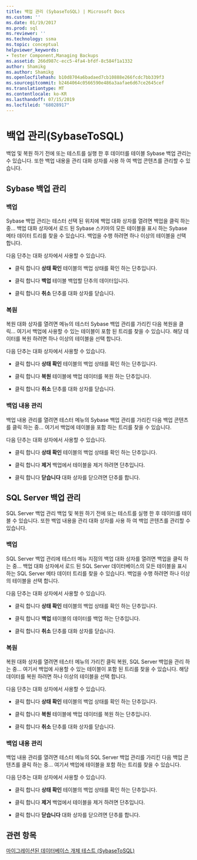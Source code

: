 ```yaml
---
title: 백업 관리 (SybaseToSQL) | Microsoft Docs
ms.custom: ''
ms.date: 01/19/2017
ms.prod: sql
ms.reviewer: ''
ms.technology: ssma
ms.topic: conceptual
helpviewer_keywords:
- Tester Component,Managing Backups
ms.assetid: 266d987c-ecc5-4fa4-bfdf-8c584f1a1332
author: Shamikg
ms.author: Shamikg
ms.openlocfilehash: b10d8704a6badaed7cb10888e266fcdc7bb339f3
ms.sourcegitcommit: b2464064c0566590e486a3aafae6d67ce2645cef
ms.translationtype: MT
ms.contentlocale: ko-KR
ms.lasthandoff: 07/15/2019
ms.locfileid: "68028917"
---
```

# <a name="managing-backups-sybasetosql"></a>백업 관리(SybaseToSQL)
백업 및 복원 하기 전에 또는 테스트를 실행 한 후 데이터를 테이블 Sybase 백업 관리는 수 있습니다. 또한 백업 내용을 관리 대화 상자를 사용 하 여 백업 콘텐츠를 관리할 수 있습니다.  
  
## <a name="sybase-backup-management"></a>Sybase 백업 관리  
  
### <a name="backup"></a>백업  
Sybase 백업 관리는 테스터 선택 된 위치에 백업 대화 상자를 열려면 백업을 클릭 하는 중... 백업 대화 상자에서 로드 된 Sybase 스키마의 모든 테이블을 표시 하는 Sybase 메타 데이터 트리를 찾을 수 있습니다. 백업을 수행 하려면 하나 이상의 테이블을 선택 합니다.  
  
다음 단추는 대화 상자에서 사용할 수 있습니다.  
  
-   클릭 합니다 **상태 확인** 테이블의 백업 상태를 확인 하는 단추입니다.  
  
-   클릭 합니다 **백업** 테이블 백업할 단추의 데이터입니다.  
  
-   클릭 합니다 **취소** 단추를 대화 상자를 닫습니다.  
  
### <a name="restore"></a>복원  
복원 대화 상자를 열려면 메뉴의 테스터 Sybase 백업 관리를 가리킨 다음 복원을 클릭... 여기서 백업에 사용할 수 있는 테이블이 포함 된 트리를 찾을 수 있습니다. 해당 데이터를 복원 하려면 하나 이상의 테이블을 선택 합니다.  
  
다음 단추는 대화 상자에서 사용할 수 있습니다.  
  
-   클릭 합니다 **상태 확인** 테이블의 백업 상태를 확인 하는 단추입니다.  
  
-   클릭 합니다 **복원** 테이블에 백업 데이터를 복원 하는 단추입니다.  
  
-   클릭 합니다 **취소** 단추를 대화 상자를 닫습니다.  
  
### <a name="managing-backup-contents"></a>백업 내용 관리  
백업 내용 관리를 열려면 테스터 메뉴의 Sybase 백업 관리를 가리킨 다음 백업 콘텐츠를 클릭 하는 중... 여기서 백업에 테이블을 포함 하는 트리를 찾을 수 있습니다.  
  
다음 단추는 대화 상자에서 사용할 수 있습니다.  
  
-   클릭 합니다 **상태 확인** 테이블의 백업 상태를 확인 하는 단추입니다.  
  
-   클릭 합니다 **제거** 백업에서 테이블을 제거 하려면 단추입니다.  
  
-   클릭 합니다 **닫습니다** 대화 상자를 닫으려면 단추를 합니다.  
  
## <a name="sql-server-backup-management"></a>SQL Server 백업 관리  
SQL Server 백업 관리 백업 및 복원 하기 전에 또는 테스트를 실행 한 후 데이터를 테이블 수 있습니다. 또한 백업 내용을 관리 대화 상자를 사용 하 여 백업 콘텐츠를 관리할 수 있습니다.  
  
### <a name="backup"></a>백업  
SQL Server 백업 관리에 테스터 메뉴 지점의 백업 대화 상자를 열려면 백업을 클릭 하는 중... 백업 대화 상자에서 로드 된 SQL Server 데이터베이스의 모든 테이블을 표시 하는 SQL Server 메타 데이터 트리를 찾을 수 있습니다. 백업을 수행 하려면 하나 이상의 테이블을 선택 합니다.  
  
다음 단추는 대화 상자에서 사용할 수 있습니다.  
  
-   클릭 합니다 **상태 확인** 테이블의 백업 상태를 확인 하는 단추입니다.  
  
-   클릭 합니다 **백업** 테이블의 데이터를 백업 하는 단추입니다.  
  
-   클릭 합니다 **취소** 단추를 대화 상자를 닫습니다.  
  
### <a name="restore"></a>복원  
복원 대화 상자를 열려면 테스터 메뉴의 가리킨 클릭 복원, SQL Server 백업을 관리 하는 중... 여기서 백업에 사용할 수 있는 테이블이 포함 된 트리를 찾을 수 있습니다. 해당 데이터를 복원 하려면 하나 이상의 테이블을 선택 합니다.  
  
다음 단추는 대화 상자에서 사용할 수 있습니다.  
  
-   클릭 합니다 **상태 확인** 테이블의 백업 상태를 확인 하는 단추입니다.  
  
-   클릭 합니다 **복원** 테이블에 백업 데이터를 복원 하는 단추입니다.  
  
-   클릭 합니다 **취소** 단추를 대화 상자를 닫습니다.  
  
### <a name="managing-backup-contents"></a>백업 내용 관리  
백업 내용 관리를 열려면 테스터 메뉴의 SQL Server 백업 관리를 가리킨 다음 백업 콘텐츠를 클릭 하는 중... 여기서 백업에 테이블을 포함 하는 트리를 찾을 수 있습니다.  
  
다음 단추는 대화 상자에서 사용할 수 있습니다.  
  
-   클릭 합니다 **상태 확인** 테이블의 백업 상태를 확인 하는 단추입니다.  
  
-   클릭 합니다 **제거** 백업에서 테이블을 제거 하려면 단추입니다.  
  
-   클릭 합니다 **닫습니다** 대화 상자를 닫으려면 단추를 합니다.  
  
## <a name="see-also"></a>관련 항목  
[마이그레이션된 데이터베이스 개체 테스트 &#40;SybaseToSQL&#41;](../../ssma/sybase/testing-migrated-database-objects-sybasetosql.md)  
  
